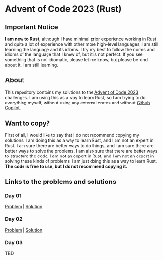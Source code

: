 # Advent of Code 2023 (Rust)

## Important Notice

**I am new to Rust**, although I have minimal prior experience working in Rust and quite a lot of experience with other more high-level languages, I am still learning the language and its idioms. I try my best to follow the norms and idioms of the language that I know of, but it is not perfect. If you see something that is not idiomatic, please let me know, but please be kind about it. I am still learning.

## About

This repository contains my solutions to the [Advent of Code 2023](https://adventofcode.com/2023) challenges. I am using this as a way to learn Rust, so I am trying to do everything myself, without using any external crates and without [Github Copilot](https://copilot.github.com/).

## Want to copy?

First of all, I would like to say that I do not recommend copying my solutions. I am doing this as a way to learn Rust, and I am not an expert in Rust. I am sure there are better ways to do things, and I am sure there are better ways to solve the problems. I am also sure that there are better ways to structure the code. I am not an expert in Rust, and I am not an expert in solving these kinds of problems. I am just doing this as a way to learn Rust. **The code is free to use, but I do not recommend copying it.**

## Links to the problems and solutions

### Day 01

[Problem](https://adventofcode.com/2023/day/1) | [Solution](day-01/src/lib.rs)

### Day 02

[Problem](https://adventofcode.com/2023/day/2) | [Solution](day-02/src/lib.rs)

### Day 03

TBD

